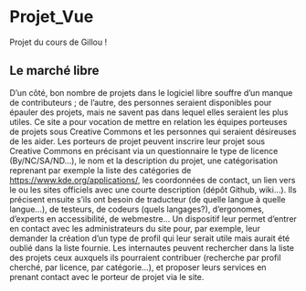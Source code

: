 # Projet_Vue
Projet du cours de Gillou !

## Le marché libre
D’un côté, bon nombre de projets dans le logiciel libre souffre d’un manque de contributeurs ; de l’autre, des personnes seraient disponibles pour épauler des projets, mais ne savent pas dans lequel elles seraient les plus utiles. Ce site a pour vocation de mettre en relation les équipes porteuses de projets sous Creative Commons et les personnes qui seraient désireuses de les aider.
Les porteurs de projet peuvent inscrire leur projet sous Creative Commons en précisant via un questionnaire le type de licence (By/NC/SA/ND…), le nom et la description du projet, une catégorisation reprenant par exemple la liste des catégories de https://www.kde.org/applications/, les coordonnées de contact, un lien vers le ou les sites officiels avec une courte description (dépôt Github, wiki…). Ils précisent ensuite s’ils ont besoin de traducteur (de quelle langue à quelle langue…), de testeurs, de codeurs (quels langages?), d’ergonomes, d’experts en accessibilité, de webmestre… Un dispositif leur permet d’entrer en contact avec les administrateurs du site pour, par exemple, leur demander la création d’un type de profil qui leur serait utile mais aurait été oublié dans la liste fournie.
Les internautes peuvent rechercher dans la liste des projets ceux auxquels ils pourraient contribuer (recherche par profil cherché, par licence, par catégorie…), et proposer leurs services en prenant contact avec le porteur de projet via le site.

